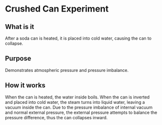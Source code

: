 # Crushed Can Experiment

## What is it
After a soda can is heated, it is placed into cold water, causing the can to collapse.

## Purpose
Demonstrates atmospheric pressure and pressure imbalance.

## How it works
When the can is heated, the water inside boils. When the can is inverted and placed into cold water, the steam turns into liquid water, leaving a vacuum inside the can. Due to the pressure imbalance of internal vacuum and normal external pressure, the external pressure attempts to balance the pressure difference, thus the can collapses inward.
